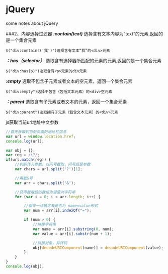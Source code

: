 # jQuery
some notes about jQuery


###2、内容选择过滤器
***:contain(text)*** 选择含有文本内容为“text”的元素,返回的是一个集合元素
```jQuery
$("div:contains('我')")选择含有文本“我”的<div>元素
```

***：has（selector）*** 选取含有选择器所匹配的元素的元素,返回的是一个集合元素
```jQuery
$("div:has(p)")选取含有<p>元素的div元素
```
***:empty*** 选取不包含子元素或者文本的空元素，返回一个集合元素
```jQuery
$("div:empty")选择不包含（包括文本元素）的<div>空元素
```

***：parent*** 选取含有子元素或者文本的元素，返回一个集合元素
```jQuery
$("div:parent")选取拥有子元素（包含文本元素）的<div>元素
```


js获取当前url地址中文参数
```JavaScript 
//首先获取到当前页面的地址栏信息
var url = window.location.href;
console.log(url);

var obj = {};
var reg = /\?/;
if(url.match(reg)) {
    //判断传入参数，以问号截取，问号后是参数
    var chars = url.split('?')[1];

    //再截&号
    var arr = chars.split('&');

    //获得截取后的数组为键值对字符串
    for (var i = 0; i < arr.length; i++) {

        //保守一点确定看是否为 name=value形式
        var num = arr[i].indexOf("=");

        if (num > 0) {
            //拼接字符串
            var name = arr[i].substring(0, num);
            var value = arr[i].substr(num + 1);

            //拼接对象，并转码
            obj[decodeURIComponent(name)] = decodeURIComponent(value);
        }
    }
}
console.log(obj);
```

